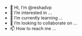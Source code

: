 - 👋 Hi, I’m @reshadvp
- 👀 I’m interested in ...
- 🌱 I’m currently learning ...
- 💞️ I’m looking to collaborate on ...
- 📫 How to reach me ...

<!---
reshadvp/reshadvp is a ✨ special ✨ repository because its `README.md` (this file) appears on your GitHub profile.
You can click the Preview link to take a look at your changes.
--->
